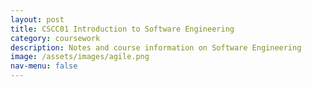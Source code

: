```yaml
---
layout: post
title: CSCC01 Introduction to Software Engineering
category: coursework
description: Notes and course information on Software Engineering
image: /assets/images/agile.png
nav-menu: false
---
```

